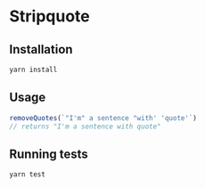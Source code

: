 # Stripquote

## Installation

```bash
yarn install
```

## Usage

```javascript
removeQuotes(`"I'm" a sentence "with' 'quote'`) 
// returns "I'm a sentence with quote"
```

## Running tests

```bash
yarn test
```
